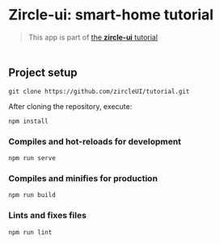 # Zircle-ui: smart-home tutorial

> This app is part of [the **zircle-ui** tutorial](https://zircleui.github.io/docs/tutorial/)

<img :src="https://raw.githubusercontent.com/zircleUI/docs/master/docs/.vuepress/public/smart-home.jpg" style="margin-top: 20px; display: block; margin-left: auto; margin-right: auto; width: 100%;" />


## Project setup

```
git clone https://github.com/zircleUI/tutorial.git
```

After cloning the repository, execute:

```
npm install
```

### Compiles and hot-reloads for development
```
npm run serve
```

### Compiles and minifies for production
```
npm run build
```

### Lints and fixes files
```
npm run lint
```
